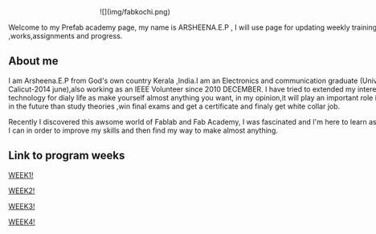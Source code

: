 

<center>![](img/fabkochi.png)</center>
<div style ="width:800px;">
                             

Welcome to my Prefab academy page, my name is ARSHEENA.E.P , I will use page for updating weekly training ,works,assignments and progress.
</div>

## About me
<div style ="width:800px;">
                        
I am Arsheena.E.P from God's own country Kerala ,India.I am an Electronics and communication graduate (University of Calicut-2014 june),also working as an IEEE Volunteer since 2010 DECEMBER. I have tried to extended my interest in use technology for dialy life as make yourself almost anything you want, in my opinion,it will play an important role in our life in the future than study theories ,win final exams and get a certificate and finaly get white collar job.

Recently I discovered this awsome world of Fablab and Fab Academy, I was fascinated and I'm here to learn as much as I can in order to improve my skills and then find my way to make almost anything.




## Link to program weeks

[WEEK1!](week1.html)

[WEEK2!](week2.html)

[WEEK3!](week3.html)

[WEEK4!](week4.html)



</div>

